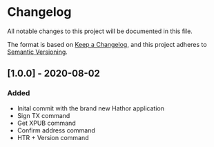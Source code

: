 # Changelog

All notable changes to this project will be documented in this file.

The format is based on [Keep a Changelog](https://keepachangelog.com/en/1.0.0/),
and this project adheres to [Semantic Versioning](https://semver.org/spec/v2.0.0.html).

## [1.0.0] - 2020-08-02

### Added

- Inital commit with the brand new Hathor application
- Sign TX command
- Get XPUB command
- Confirm address command
- HTR + Version command